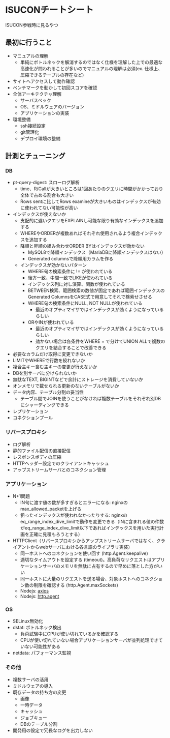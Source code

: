# ISUCONチートシート

ISUCON参戦時に見るやつ
## 最初に行うこと

- マニュアルの理解
    - 単純にボトルネックを解消するのではなく仕様を理解した上での最適な高速化が問われることが多いのでマニュアルの理解は必須(ex. 仕様上、圧縮できるテーブルの存在など)
- サイトへアクセスして動作確認
- ベンチマークを動かして初回スコアを確認
- 全体アーキテクチャ理解
    - サーバスペック
    - OS、ミドルウェアのバージョン
    - アプリケーションの実装
- 環境整備
    - ssh接続設定
    - git管理化
    - デプロイ環境の整備

## 計測とチューニング

### DB

- pt-query-digest: スローログ解析
    - time、R/Callが大きいところは1回あたりのクエリに時間がかかっており全体で占める割合も大きい
    - Rows sentに比してRows examineが大きいものはインデックスが有効に使われてない可能性が高い
- インデックスが使えないか
    - 支配的に遅いクエリをEXPLAINし可能な限り有効なインデックスを追加する
    - WHEREやORDERが複数あればそれぞれ使用されるよう複合インデックスを追加する
    - 降順と昇順の組み合わせORDER BYはインデックスが効かない
        - MySQL8で降順インデックス（MariaDBに降順インデックスはない）
        - Generated columnsで降順用カラムを作る
    - インデックスが効かないパターン
        - WHERE句の検索条件に != が使われている
        - 後方一致、中間一致でLIKEが使われている
        - インデックス列に対し演算、関数が使われている
        - BETWEEN検索、範囲検索の数値が固定であれば範囲インデックスのGenerated ColumnsをCASE式で用意してそれで検索せさせる
        - WHERE句の検索条件にNULL, NOT NULLが使われている
            - 最近のオプティマイザではインデックスが効くようになっているらしい
        - ORやINが使われている
            - 最近のオプティマイザではインデックスが効くようになっているらしい
            - 効かない場合は各条件をWHERE = で分けてUNION ALLで複数のクエリを結合することで改善できる
- 必要なカラムだけ取得に変更できないか
- LIMITやWHEREで行数を絞れないか
- 複合主キー含む主キーの変更が行えないか
- DBを別サーバに分けられないか
- 無駄なTEXT, BIGINTなどで余計にストレージを消費していないか
- オンメモリで載せられる更新のないテーブルがないか
- データ内容、テーブル分割の妥当性
    - テーブル間でJOINを使うことがなければ複数テーブルをそれぞれ別DBにシャーディングできる
- レプリケーション
- コネクションプール

### リバースプロキシ

- ログ解析
- 静的ファイル配信の直接配信
- レスポンスボディの圧縮
- HTTPヘッダー設定でのクライアントキャッシュ
- アップストリームサーバとのコネクション管理

### アプリケーション

- N+1問題
    - IN句に渡す値の数が多すぎるとエラーになる: nginxのmax_allowed_packetを上げる
    - 狙ったインデックスが使われなかったりする: nginxのeq_range_index_dive_limitで動作を変更できる（INに含まれる値の件数がeq_range_index_dive_limit以下であればインデックスを用いた実行計画を正確に見積もろうとする）
- HTTPClient（リバースプロキシからアップストリームサーバではなく、クライアントからwebサーバにおける各言語のライブラリ実装）
    - 同一ホストへのコネクションを使い回す (http.Agent.keepalive)
    - 適切なタイムアウトを設定する (timeout)。高負荷なリクエストはアプリケーションサーバのメモリを無駄に占有するので早めに落とした方がいい
    - 同一ホストに大量のリクエストを送る場合、対象ホストへのコネクション数の制限を確認する (http.Agent.maxSockets)
    - Nodejs: [axios](https://axios-http.com/docs/req_config)
    - Nodejs: [http.agent](https://nodejs.org/api/http.html#class-httpagent)

### OS

- SELinux無効化
- dstat: ボトルネック検出
    - 負荷試験中にCPUが使い切れているかを確認する
    - CPUが使い切れていない場合アプリケーションサーバが並列処理できていない可能性がある
- netdata: パフォーマンス監視

### その他

- 複数サーバの活用
- ミドルウェアの導入
- 既存データの持ち方の変更
    - 画像
    - 一時データ
    - キャッシュ
    - ジョブキュー
    - DBのテーブル分割
- 開発用の設定で冗長なログを出力しない